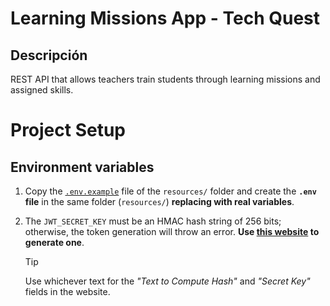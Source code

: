 # Learning Missions App - Tech Quest
## Descripción

REST API that allows teachers train students through learning missions and assigned skills.

# Project Setup

## Environment variables

1. Copy the [`.env.example`](./src/main/resources/.env.example) file of the `resources/` folder and create the **`.env` file**  in the same folder (`resources/`) **replacing with real variables**.

2. The `JWT_SECRET_KEY` must be an HMAC hash string of 256 bits; otherwise, the token generation will throw an error. **Use [this website](https://www.devglan.com/online-tools/hmac-sha256-online?ref=blog.tericcabrel.com) to generate one**.

    > [!TIP]
    > Use whichever text for the *"Text to Compute Hash"* and *"Secret Key"* fields in the website.

